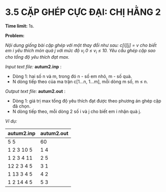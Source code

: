 # 3.5 CẶP GHÉP CỰC ĐẠI: CHỊ HẰNG 2

**Time limit:** 1s.

**Problem:**

*Nội dung giống bài cặp ghép với một thay đổi như sau: c[i][j] = v cho biết em i yêu thích món quà j với mức độ $v_i$ 0 $\leq$ $v_i$ $\leq$ 10. Yêu cầu ghép cặp sao cho tổng độ yêu thích đạt max.*

*Input text file:* **autum2.inp** :

- Dòng 1: hai số n và m, trong đó n - số em nhỏ, m - số quà.
- N dòng tiếp theo của ma trận c[1...n, 1...m], mỗi dòng m số, m $\leq$ n.

*Output text file:* **autum2.out** :

- Dòng 1: giá trị max tổng độ yêu thích đạt được theo phương án ghép cặp đã chọn.
- N dòng tiếp theo, mỗi dòng 2 số i và j cho biết em i nhận quà j.

*Ví dụ:*

|autum2.inp|autum2.out|
|:----|:---|
|5 5|60|
|1 2 3 10 5|1 4
|1 2 3 4 11|2 5
|12 2 3 4 5|3 1
|1 13 3 4 5|4 2
|1 2 14 4 5|5 3

#